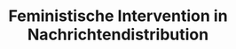 ---
id: "femintervention" # nochmal überlegen
method: "Seminar"
institution: "Fakultät für Wirtschafts- und Sozialwissenschaften"
title: "Feministische Intervention in Nachrichtendistribution"
title_project: 
title_short: "FemIntervention"
period: "Apr 23 ­­- Mar 24 (12 months)"
foerderlinie: "Data Literacy im Studium Generale"
round: "2"
lecture2go:
uhh_url: "https://www.hcl.uni-hamburg.de/ddlitlab/data-literacy-lehrlabor/zweite-foerderrunde/14-fem-intervention.html"
contributors:
mentor: "Laura Laugwitz, Nadja Schaetz"
quote: "Im Rahmen des Seminars setzen Studierende sich mit kritischen Perspektiven auseinander, die beispielsweise aus einer intersektional feministischen Haltung folgen können, um diese Datenpraktiken zu analysieren und eigene vertiefende Fragestellungen sowie Lösungsansätze zu entwickeln."
text: |
    ## Ausrichtung des Seminars

    In diesem interdisziplinären Seminar im Studium Generale geht es um den Zusammenhang von Daten und Macht. Dazu erarbeiteten die Bachelor-Studierenden gemeinsam feministische Interventionen in algorithmische Nachrichtendistribution. Sie bekommen so Einblicke in Forschungs- und Entwicklungsprozesse und reflektieren die Datenpraktiken von Nachrichtendistributionen. Im ersten Abschnitt der Veranstaltung lernten die Teilnehmenden mit „Data Feminism“ (D'Ignazio und Klein) eine feministische Perspektive auf Datenpraktiken kennen. Darauf aufbauend konnten eigene Fragestellungen und intersektionale, feministische Lösungsansätze entwickelt werden. Die Studierenden konnten wählen, ob sie einen Interviewleitfaden erarbeiten, mit dem Wünsche von Aktivistinnen für Interventionen in Nachrichtendistributionen erhoben werden, oder ob sie einen Prototypen für Nachrichtendistribution entwerfen, der feministischen Prinzipien folgt.

    ## Rückblick und Ergebnisse

    Die zentralen Ergebnisse des Lehrprojekts "Feministische Interventionen in Nachrichtendistributionen" zeigen, dass die Studierenden ein tiefes Verständnis für die Verbindungen zwischen Daten und Macht sowie die Einflussnahme von Dateninterpretation auf Nachrichtenverteilung erlangten. Sie entwickelten kritische Perspektiven basierend auf demokratischen und feministischen Prinzipien und setzten diese entweder in der Gestaltung eines Interviewleitfadens oder eines Nachrichtenempfehlungssystems um.

    Die Lehrmethoden, wie interdisziplinäres Co-Teaching und der Einsatz digitaler Technologien, unterstützten den Lernprozess effektiv. Die Kombination von Inputs der Lehrenden und Gruppenarbeiten der Studierenden förderte eine abwechslungsreiche und bereichernde Wissensvermittlung. Hybride Angebote ermöglichten eine flexible Lehre und berücksichtigten verschiedene Bedürfnisse der Studierenden.

    Die Studierenden verbesserten ihre Datenkompetenzen und erweiterten sie durch feministische Theorien. Sie lernten, Daten kritisch zu reflektieren und deren Einfluss auf Machtstrukturen und gesellschaftliche Dynamiken zu verstehen. Zudem erwarben sie technische Fähigkeiten sowie ein tieferes Verständnis für die sozialen und politischen Dimensionen von Daten. Durch interdisziplinäre Zusammenarbeit und praktische Übungen, wie empirische Forschung und Prototypenentwicklung, erlangten sie wertvolle Fähigkeiten für ihr akademisches, berufliches und persönliches Leben.

    ## Tipps von Lehrenden für Lehrende

    Im Rahmen der Lehrprojektes konnten die didaktischen Methoden, die in der ersten Runde des Lehrlabors getestet wurden, weiterentwickelt werden. Insbesondere konnten erfolgreich neue didaktische Übungen ausprobiert werden. So wurde beispielsweise die "brainwriting" Methode 6-3-5 eingesetzt. Im Gegensatz zum mündlichen Brainstorming verschriftlichen Studierende hier ihre Ideen mit einem kollaborativen Ansatz. Dabei wird eine bestimmte Zeit und ein fester Ablauf vorgeschrieben. Die Methode wurde besonders positiv von Studierenden bewertet und hat es ihnen ermöglicht, kreativ und strukturiert Ideen zu generieren. Durch den Einsatz solcher innovativer Methoden konnte die Interaktivität und Effektivität der Lehre gesteigert und der Lernprozess für die Studierenden noch ansprechender gestaltet werden.

image: "https://www.hcl.uni-hamburg.de/16954410/painting-of-diverse-women-with-smartphones-with-neon-colours-4d05249afb2a082a6b954744b7fb4c76c68b554e.jpg"
image_credit: "https://stablediffusionweb.com: painting-of-diverse-women-with-smartphones-with-neon-colours"
link_external:
stine: "WiSe 2023/24: Seminar https://www.stine.uni-hamburg.de/scripts/mgrqispi.dll?APPNAME=CampusNet&PRGNAME=COURSEDETAILS&ARGUMENTS=-N000000000000001,-N000605,-N0,-N386934736451805,-N386934736490806,-N0,-N0,-N3,-AvWP64Q5JRUPZvUp9OSmTPB6H4znFHq9d4Yy-4I5FYz6vPWajR-WUxDKbOURlOSAVfqc9VoRUQ-UACWmdHdPQWBU8mUWo3W5uWMLlHZ567bZDeUD6VuK6HDLgRURpcUfjCuPeHYfdWfy-O-oPxUPsWUWTeupUYoHWRNZavj7tYIWDRQpX4MpeYgUpfIHdYUUoHg50RSPZ7dKg7qP0OWHsQMmz4kZKcBAbRMWm3zAdvdUMmjLdOWLt7DfZfUVjOdDAHIUfxUoQvuU3mZmtVQoKQSU34DUw4IlNmqwwPYPIxQPkRoU5xNA67dlwH-PFmtZyYMHbOSHyYf5VvfZmWzfwmbZJCY6gWfGDPu57OBmEx-oCVoRDWd5VeDHwQBWhvDm-PBLo3BNtVda-OjKZcuPK7vZsmYDwRSHscuo07jKqrq5FPjVZRYHKHj55Hqm7Vooh7Z5AejLoVWVwvjfAQNAxxzRMcMetmuLXcuowrUKCm-mpvD6BWScZYBKZRYLtxNF9YoUYcgWNxoV6P-WvCWe6HN5UQuejHMAYmkZpmQPuOBNd7DFdrDw3WIUtQBU5QfUhcBmSCuFZfooMWqaZRoP8muPzfWUzOMU5HBmhHzwBHY6QWjo6PzRjHIlNcNcjRzG9mfmAPgeZxSa9vqmTmzBFvSH3OgLerDoomfPpmuAXm-RUvUp6rqZVRYGeYSlwQURHco5sxBUdcQLx4ooYHIU-vBwVmgobOjKq4SpKfdoQxUWvfSPsQqKaejf63YLHeWpb"
---